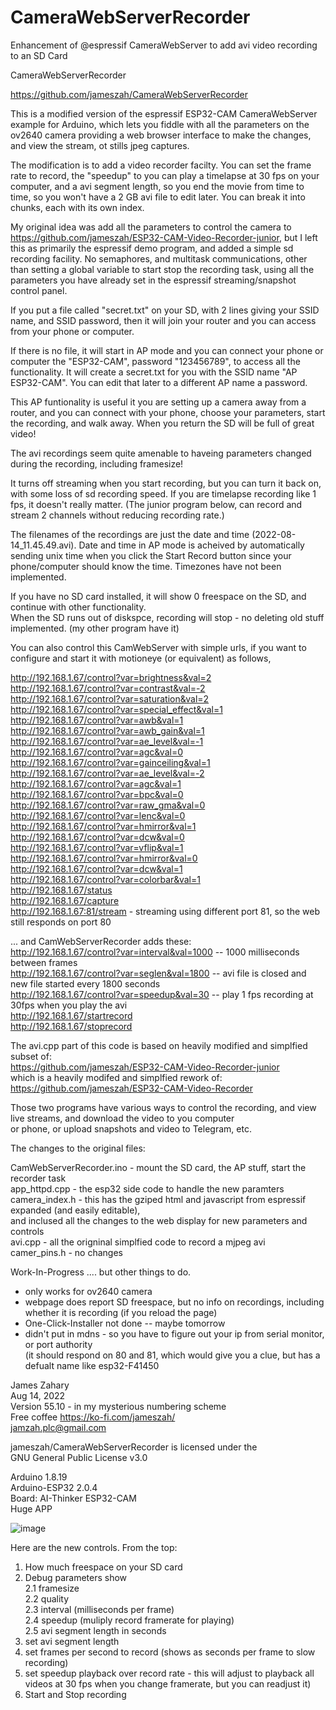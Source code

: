 # CameraWebServerRecorder
Enhancement of @espressif CameraWebServer to add avi video recording to an SD Card 


CameraWebServerRecorder  
 
  https://github.com/jameszah/CameraWebServerRecorder  
  
  
  This is a modified version of the espressif ESP32-CAM CameraWebServer example for Arduino, which lets you fiddle
  with all the parameters on the ov2640 camera providing a web browser interface to make the changes, and view the stream,
  ot stills jpeg captures.  
    
  The modification is to add a video recorder facilty.  You can set the frame rate to record, the "speedup" to you can play a
  timelapse at 30 fps on your computer, and a avi segment length, so you end the movie from time to time, so you won't have a  2 GB
  avi file to edit later.  You can break it into chunks, each with its own index.  
  
  My original idea was add all the parameters to control the camera to https://github.com/jameszah/ESP32-CAM-Video-Recorder-junior,
  but I left this as primarily the espressif demo program, and added a simple sd recording facility.  No semaphores, and multitask
  communications, other than setting a global variable to start stop the recording task, using all the parameters you have already
  set in the espressif streaming/snapshot control panel.  
    
  If you put a file called "secret.txt" on your SD, with 2 lines giving your SSID name, and SSID password, then it will
  join your router and you can access from your phone or computer.  
  
  If there is no file, it will start in AP mode and you can connect your phone or computer the "ESP32-CAM", password "123456789",
  to access all the functionality.  It will create a secret.txt for you with the SSID name "AP ESP32-CAM".  You can edit that
  later to a different AP name a password.  
  
  This AP funtionality is useful it you are setting up a camera away from a router, and you can connect with your phone, choose
  your parameters, start the recording, and walk away.  When you return the SD will be full of great video!  
  
  The avi recordings seem quite amenable to haveing parameters changed during the recording, including framesize!  
  
  It turns off streaming when you start recording, but you can turn it back on, with some loss of sd recording speed.
  If you are timelapse recording like 1 fps, it doesn't really matter.  (The junior program below, can record and stream 2 channels without 
  reducing recording rate.)   
  
  The filenames of the recordings are just the date and time (2022-08-14_11.45.49.avi).  Date and time in AP mode is acheived by automatically 
  sending unix time when you click the Start Record button since your phone/computer should know the time.  Timezones have not been implemented.
  
  If you have no SD card installed, it will show 0 freespace on the SD, and continue with other functionality.  
  When the SD runs out of diskspce, recording will stop - no deleting old stuff implemented.  (my other program have it)  
    
  You can also control this CamWebServer with simple urls, if you want to configure and start it with motioneye (or
  equivalent) as follows,  
  
  http://192.168.1.67/control?var=brightness&val=2  
  http://192.168.1.67/control?var=contrast&val=-2  
  http://192.168.1.67/control?var=saturation&val=2  
  http://192.168.1.67/control?var=special_effect&val=1  
  http://192.168.1.67/control?var=awb&val=1  
  http://192.168.1.67/control?var=awb_gain&val=1  
  http://192.168.1.67/control?var=ae_level&val=-1  
  http://192.168.1.67/control?var=agc&val=0  
  http://192.168.1.67/control?var=gainceiling&val=1  
  http://192.168.1.67/control?var=ae_level&val=-2  
  http://192.168.1.67/control?var=agc&val=1  
  http://192.168.1.67/control?var=bpc&val=0  
  http://192.168.1.67/control?var=raw_gma&val=0  
  http://192.168.1.67/control?var=lenc&val=0  
  http://192.168.1.67/control?var=hmirror&val=1  
  http://192.168.1.67/control?var=dcw&val=0  
  http://192.168.1.67/control?var=vflip&val=1  
  http://192.168.1.67/control?var=hmirror&val=0  
  http://192.168.1.67/control?var=dcw&val=1  
  http://192.168.1.67/control?var=colorbar&val=1  
  http://192.168.1.67/status   
  http://192.168.1.67/capture   
  http://192.168.1.67:81/stream - streaming using different port 81, so the web still responds on port 80  
    
  ... and CamWebServerRecorder adds these:  
  http://192.168.1.67/control?var=interval&val=1000      -- 1000 milliseconds between frames  
  http://192.168.1.67/control?var=seglen&val=1800        -- avi file is closed and new file started every 1800 seconds  
  http://192.168.1.67/control?var=speedup&val=30         -- play 1 fps recording at 30fps when you play the avi  
  http://192.168.1.67/startrecord  
  http://192.168.1.67/stoprecord   
    
    
  The avi.cpp part of this code is based on heavily modified and simplfied subset of:  
  https://github.com/jameszah/ESP32-CAM-Video-Recorder-junior  
  which is a heavily modifed and simplfied rework of:  
  https://github.com/jameszah/ESP32-CAM-Video-Recorder  
    
  Those two programs have various ways to control the recording, and view live streams, and download the video to you computer   
  or phone, or upload snapshots and video to Telegram, etc.  
    
  The changes to the original files:  
  
  CamWebServerRecorder.ino - mount the SD card, the AP stuff, start the recorder task  
  app_httpd.cpp - the esp32 side code to handle the new paramters  
  camera_index.h - this has the gziped html and javascript from espressif expanded (and easily editable),  
                   and inclused all the changes to the web display for new parameters and controls  
  avi.cpp - all the origninal simplfied code to record a mjpeg avi  
  camer_pins.h - no changes  
    
  Work-In-Progress .... but other things to do.  
  - only works for ov2640 camera  
  - webpage does report SD freespace, but no info on recordings, including whether it is recording (if you reload the page)  
  - One-Click-Installer not done -- maybe tomorrow  
  - didn't put in mdns - so you have to figure out your ip from serial monitor, or port authority  
    (it should respond on 80 and 81, which would give you a clue, but has a defualt name like esp32-F41450  
      
  James Zahary  
  Aug 14, 2022  
  Version 55.10 - in my mysterious numbering scheme  
  Free coffee https://ko-fi.com/jameszah/  
  jamzah.plc@gmail.com  
    
  jameszah/CameraWebServerRecorder is licensed under the  
   GNU General Public License v3.0  
    
Arduino 1.8.19  
Arduino-ESP32 2.0.4  
Board: AI-Thinker ESP32-CAM  
Huge APP  

![image](https://user-images.githubusercontent.com/36938190/184581874-a0a66c24-0a92-4854-9117-76b3b94cfffc.png)


Here are the new controls. 
From the top:
1.  How much freespace on your SD card
2.  Debug parameters show   
2.1  framesize    
2.2  quality  
2.3  interval (milliseconds per frame)  
2.4  speedup (muliply record framerate for playing)   
2.5  avi segment length in seconds  
3.  set avi segment length  
4.  set frames per second to record (shows as seconds per frame to slow recording)  
5.  set speedup playback over record rate - this will adjust to playback all videos at 30 fps when you change framerate, but you can readjust it)  
6.  Start and Stop recording  
